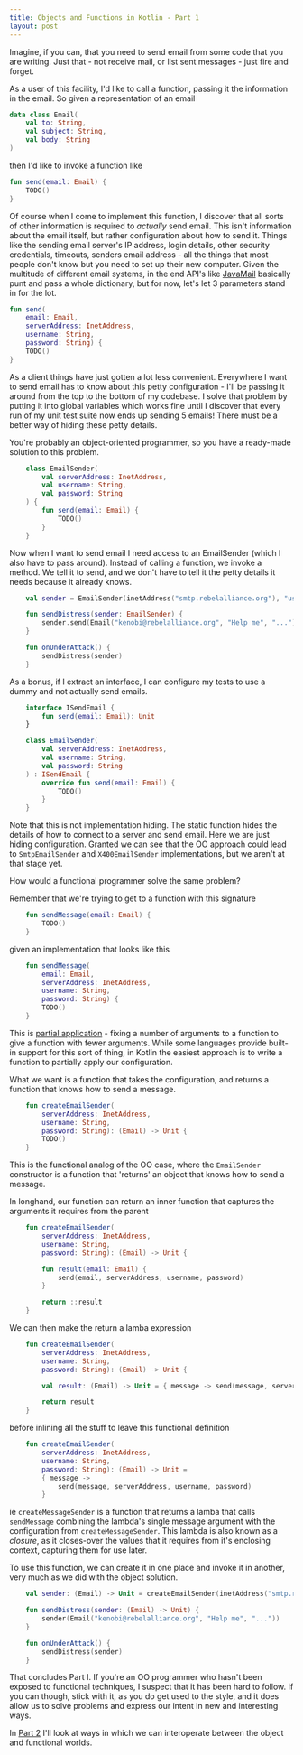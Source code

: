 ```yaml
---
title: Objects and Functions in Kotlin - Part 1
layout: post
---
```



Imagine, if you can, that you need to send email from some code that you are writing. Just that - not receive mail, or list sent messages - just fire and forget.

As a user of this facility, I'd like to call a function, passing it the information in the email. So given a representation of an email

```kotlin
data class Email(
    val to: String,
    val subject: String,
    val body: String
)
```

then I'd like to invoke a function like

```kotlin
fun send(email: Email) {
    TODO()
}
```

Of course when I come to implement this function, I discover that all sorts of other information is required to *actually* send email. This isn't information about the email itself, but rather configuration about how to send it. Things like the sending email server's IP address, login details, other security credentials, timeouts, senders email address - all the things that most people don't know but you need to set up their new computer. Given the multitude of different email systems, in the end API's like [JavaMail](https://javamail.java.net/nonav/docs/api/) basically punt and pass a whole dictionary, but for now, let's let 3 parameters stand in for the lot.

```kotlin
fun send(
    email: Email,
    serverAddress: InetAddress,
    username: String,
    password: String) {
    TODO()
}
```

As a client things have just gotten a lot less convenient. Everywhere I want to send email has to know about this petty configuration - I'll be passing it around from the top to the bottom of my codebase. I solve that problem by putting it into global variables which works fine until I discover that every run of my unit test suite now ends up sending 5 emails! There must be a better way of hiding these petty details.

You're probably an object-oriented programmer, so you have a ready-made solution to this problem.

```kotlin
    class EmailSender(
        val serverAddress: InetAddress,
        val username: String,
        val password: String
    ) {
        fun send(email: Email) {
            TODO()
        }
    }
```

Now when I want to send email I need access to an EmailSender (which I also have to pass around). Instead of calling a function, we invoke a method. We tell it to send, and we don't have to tell it the petty details it needs because it already knows.


```kotlin
    val sender = EmailSender(inetAddress("smtp.rebelalliance.org"), "username", "password")

    fun sendDistress(sender: EmailSender) {
        sender.send(Email("kenobi@rebelalliance.org", "Help me", "..."))
    }

    fun onUnderAttack() {
        sendDistress(sender)
    }
```

As a bonus, if I extract an interface, I can configure my tests to use a dummy and not actually send emails.

```kotlin
    interface ISendEmail {
        fun send(email: Email): Unit
    }

    class EmailSender(
        val serverAddress: InetAddress,
        val username: String,
        val password: String
    ) : ISendEmail {
        override fun send(email: Email) {
            TODO()
        }
    }
```

Note that this is not implementation hiding. The static function hides the details of how to connect to a server and send email. Here we are just hiding configuration. Granted we can see that the OO approach could lead to `SmtpEmailSender` and `X400EmailSender` implementations, but we aren't at that stage yet.

How would a functional programmer solve the same problem?

Remember that we're trying to get to a function with this signature

```kotlin
    fun sendMessage(email: Email) {
        TODO()
    }
```

given an implementation that looks like this

```kotlin
    fun sendMessage(
        email: Email,
        serverAddress: InetAddress,
        username: String,
        password: String) {
        TODO()
    }
```

This is [partial application](https://en.wikipedia.org/wiki/Partial_application) - fixing a number of arguments to a function to give a function with fewer arguments. While some languages provide built-in support for this sort of thing, in Kotlin the easiest approach is to write a function to partially apply our configuration.

What we want is a function that takes the configuration, and returns a function that knows how to send a message.


```kotlin
    fun createEmailSender(
        serverAddress: InetAddress,
        username: String,
        password: String): (Email) -> Unit {
        TODO()
    }
```

This is the functional analog of the OO case, where the `EmailSender` constructor is a function that 'returns' an object that knows how to send a message.

In longhand, our function can return an inner function that captures the arguments it requires from the parent

```kotlin
    fun createEmailSender(
        serverAddress: InetAddress,
        username: String,
        password: String): (Email) -> Unit {

        fun result(email: Email) {
            send(email, serverAddress, username, password)
        }

        return ::result
    }
```

We can then make the return a lamba expression

```kotlin
    fun createEmailSender(
        serverAddress: InetAddress,
        username: String,
        password: String): (Email) -> Unit {

        val result: (Email) -> Unit = { message -> send(message, serverAddress, username, password) }

        return result
    }
```

before inlining all the stuff to leave this functional definition

```kotlin
    fun createEmailSender(
        serverAddress: InetAddress,
        username: String,
        password: String): (Email) -> Unit =
        { message ->
            send(message, serverAddress, username, password)
        }
```

ie `createMessageSender` is a function that returns a lamba that calls `sendMessage` combining the lambda's single message argument with the configuration from `createMessageSender`. This lambda is also known as a *closure*, as it closes-over the values that it requires from it's enclosing context, capturing them for use later.

To use this function, we can create it in one place and invoke it in another, very much as we did with the object solution.

```kotlin
    val sender: (Email) -> Unit = createEmailSender(inetAddress("smtp.rebelalliance.org"), "username", "password")

    fun sendDistress(sender: (Email) -> Unit) {
        sender(Email("kenobi@rebelalliance.org", "Help me", "..."))
    }

    fun onUnderAttack() {
        sendDistress(sender)
    }
```

That concludes Part I. If you're an OO programmer who hasn't been exposed to functional techniques, I suspect that it has been hard to follow. If you can though, stick with it, as you do get used to the style, and it does allow us to solve problems and express our intent in new and interesting ways.

In [Part 2](objects-and-functions-in-kotlin-part2.html) I'll look at ways in which we can interoperate between the object and functional worlds.


